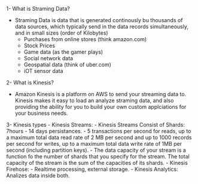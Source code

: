 1- What is Straming Data?

- Straming Data is data that is generated continously bu thousands of data sources, which typically send in the data records simultaneously, and in small sizes (order of Kilobytes)
    - Purchases from online stores (think amazon.com)
    - Stock Prices
    - Game data (as the gamer plays)
    - Social network data
    - Geospatial data (think of uber.com)
    - iOT sensor data

2- What is Kinesis?

- Amazon Kinesis is a platform on AWS to send your streaming data to. Kinesis makes it easy to load an analyze straming data, and also providing the ability for you to build your own custom applciations for your business needs.

3- Kinesis types
    - Kinesis Streams: 
        - Kinesis Streams Consist of Shards: 7hours - 14 days persistances.
            - 5 transactions per second for reads, up to a maximum total data read rate of 2 MB per second and up to 1000 records per second for writes, up to a maximum total data write rate of 1MB per second (including partition keys).
            - The data capacity of your stream is a function fo the number of shards that you specify for the stream. The total capacity of the stream is the sum of the capacities of its shards.
    - Kinesis Firehose: 
        - Realtime processing, external storage.
    - Kinesis Analytics: Analizes data inside both.
